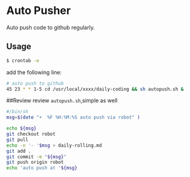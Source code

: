 # Auto Pusher
Auto push code to github regularly.

## Usage 
```sh
$ crontab -e
```
add the following line:
```bash
# auto push to github
45 23 * * 1-5 cd /usr/local/xxxx/daily-coding && sh autopush.sh &
```
##Review
review ``autopush.sh``,simple as well
```bash
#/bin/sh
msg=$(date "+  %F %H:%M:%S auto push via robot" )

echo ${msg}
git checkout robot
git pull
echo -n '- '$msg > daily-rolling.md
git add .
git commit -m "${msg}"
git push origin robot
echo 'auto push at '${msg}
```
